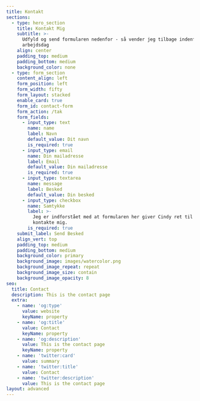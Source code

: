 ```yaml
---
title: Kontakt
sections:
  - type: hero_section
    title: Kontakt Mig
    subtitle: >-
      Udfyld og send formularen nedenfor - så vender jeg tilbage indenfor 1
      arbejdsdag
    align: center
    padding_top: medium
    padding_bottom: medium
    background_color: none
  - type: form_section
    content_align: left
    form_position: left
    form_width: fifty
    form_layout: stacked
    enable_card: true
    form_id: contact-form
    form_action: /tak
    form_fields:
      - input_type: text
        name: name
        label: Navn
        default_value: Dit navn
        is_required: true
      - input_type: email
        name: Din mailadresse
        label: Email
        default_value: Din mailadresse
        is_required: true
      - input_type: textarea
        name: message
        label: Besked
        default_value: Din besked
      - input_type: checkbox
        name: Samtykke
        label: >-
          Jeg er indforstået med at formularen her giver Cindy ret til at
          kontakte mig.
        is_required: true
    submit_label: Send Besked
    align_vert: top
    padding_top: medium
    padding_bottom: medium
    background_color: primary
    background_image: images/watercolor.png
    background_image_repeat: repeat
    background_image_size: contain
    background_image_opacity: 8
seo:
  title: Contact
  description: This is the contact page
  extra:
    - name: 'og:type'
      value: website
      keyName: property
    - name: 'og:title'
      value: Contact
      keyName: property
    - name: 'og:description'
      value: This is the contact page
      keyName: property
    - name: 'twitter:card'
      value: summary
    - name: 'twitter:title'
      value: Contact
    - name: 'twitter:description'
      value: This is the contact page
layout: advanced
---
```

